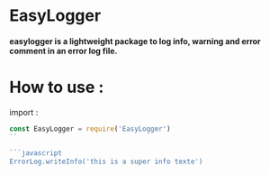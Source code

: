# EasyLogger

#### easylogger is a lightweight package to log info, warning and error comment in an error log file.

# How to use : 

import :
```javascript
const EasyLogger = require('EasyLogger')
``

```javascript
ErrorLog.writeInfo('this is a super info texte')
```
